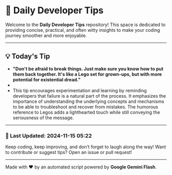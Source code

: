 
# 🌟 Daily Developer Tips

Welcome to the **Daily Developer Tips** repository! This space is dedicated to providing concise, practical, and often witty insights to make your coding journey smoother and more enjoyable.

---

## 💡 Today's Tip

- **"Don't be afraid to break things.  Just make sure you know how to put them back together.  It's like a Lego set for grown-ups, but with more potential for existential dread."**
- 
- This tip encourages experimentation and learning by reminding developers that failure is a natural part of the process. It emphasizes the importance of understanding the underlying concepts and mechanisms to be able to troubleshoot and recover from mistakes.  The humorous reference to Legos adds a lighthearted touch while still conveying the seriousness of the message.

---

### 📅 Last Updated: 2024-11-15 05:22

Keep coding, keep improving, and don't forget to laugh along the way! Want to contribute or suggest tips? Open an issue or pull request!

---

Made with ❤️ by an automated script powered by **Google Gemini Flash**.
